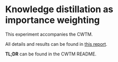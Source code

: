 # Knowledge distillation as importance weighting

This experiment accompanies the CWTM.

All details and results can be found in [this report](https://wandb.ai/binpord/kd-cifar100-resnet18/reports/Knowledge-distillation-as-importance-weighting--VmlldzoxODQwMzQ3?accessToken=w7f4r5c48m9w7t88610fdlpqa97qxxacvlpif3fgbw6mx3d3ng82bn8cvs0r466l).

**TL;DR** can be found in the CWTM README.
